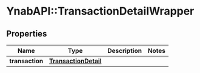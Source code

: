 # YnabAPI::TransactionDetailWrapper

## Properties
Name | Type | Description | Notes
------------ | ------------- | ------------- | -------------
**transaction** | [**TransactionDetail**](TransactionDetail.md) |  | 



